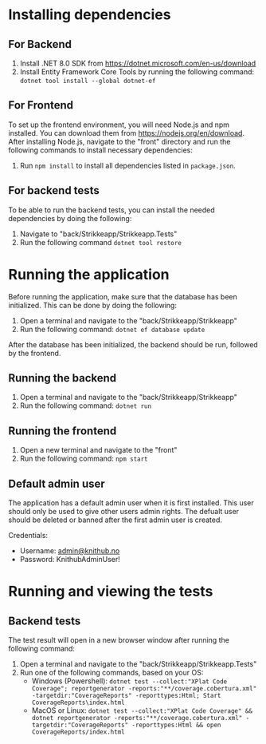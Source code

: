 # Installing dependencies
## For Backend
1. Install .NET 8.0 SDK from https://dotnet.microsoft.com/en-us/download
2. Install Entity Framework Core Tools by running the following command: `dotnet tool install --global dotnet-ef`

## For Frontend
To set up the frontend environment, you will need Node.js and npm installed. You can download them from https://nodejs.org/en/download.
After installing Node.js, navigate to the "front" directory and run the following commands to install necessary dependencies:
1. Run `npm install` to install all dependencies listed in `package.json`.

## For backend tests
To be able to run the backend tests, you can install the needed dependencies by doing the following:
1. Navigate to "back/Strikkeapp/Strikkeapp.Tests"
2. Run the following command `dotnet tool restore`

# Running the application
Before running the application, make sure that the database has been initialized. This can be done by doing the following:
1. Open a terminal and navigate to the "back/Strikkeapp/Strikkeapp"
2. Run the following command: `dotnet ef database update`

After the database has been initialized, the backend should be run, followed by the frontend.

## Running the backend
1. Open a terminal and navigate to the "back/Strikkeapp/Strikkeapp"
2. Run the following command: `dotnet run`

## Running the frontend
1. Open a new terminal and navigate to the "front"
2. Run the following command: `npm start`


## Default admin user
The application has a default admin user when it is first installed. This user should only be used to give other users admin rights. The defualt user should be deleted or banned after the first admin user is created.

Credentials:
- Username: admin@knithub.no
- Password: KnithubAdminUser!

# Running and viewing the tests

## Backend tests
The test result will open in a new browser window after running the following command:
1. Open a terminal and navigate to the "back/Strikkeapp/Strikkeapp.Tests"
2. Run one of the following commands, based on your OS:
   - Windows (Powershell): `dotnet test --collect:"XPlat Code Coverage"; reportgenerator -reports:"**/coverage.cobertura.xml" -targetdir:"CoverageReports" -reporttypes:Html; Start CoverageReports\index.html`
    - MacOS or Linux: `dotnet test --collect:"XPlat Code Coverage" && dotnet reportgenerator -reports:"**/coverage.cobertura.xml" -targetdir:"CoverageReports" -reporttypes:Html && open CoverageReports/index.html`